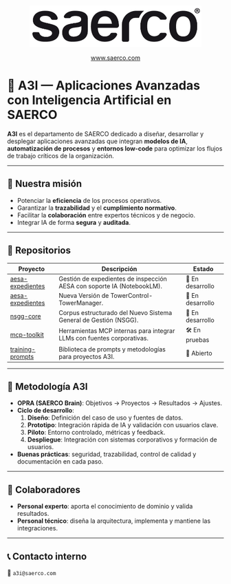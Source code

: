 <p align="center">
  <img src="../assets/saerco logo.png" alt="SAERCO" width="400"/>
</p>
<p align="center">
  <a href="https://www.saerco.com" target="_blank">www.saerco.com</a>
</p>

# 🧠 A3I — Aplicaciones Avanzadas con Inteligencia Artificial en SAERCO

**A3I** es el departamento de SAERCO dedicado a diseñar, desarrollar y desplegar aplicaciones avanzadas que integran **modelos de IA**, **automatización de procesos** y **entornos low-code** para optimizar los flujos de trabajo críticos de la organización.

---

## 🎯 Nuestra misión
- Potenciar la **eficiencia** de los procesos operativos.
- Garantizar la **trazabilidad** y el **cumplimiento normativo**.
- Facilitar la **colaboración** entre expertos técnicos y de negocio.
- Integrar IA de forma **segura** y **auditada**.

---

## 📂 Repositorios

| Proyecto | Descripción | Estado |
|----------|-------------|--------|
| [aesa-expedientes](https://github.com/a3i-saerco/iaesa) | Gestión de expedientes de inspección AESA con soporte IA (NotebookLM). | 🚀 En desarrollo |
| [aesa-expedientes](https://github.com/a3i-saerco/tm-tc) | Nueva Versión de TowerControl-TowerManager. | 🚀 En desarrollo |
| [nsgg-core](https://github.com/a3i-saerco/nsgg) | Corpus estructurado del Nuevo Sistema General de Gestión (NSGG). | 🚀 En desarrollo |
| [mcp-toolkit](https://github.com/A3I/mcp-toolkit) | Herramientas MCP internas para integrar LLMs con fuentes corporativas. | 🛠️ En pruebas |
| [training-prompts](https://github.com/A3I/training-prompts) | Biblioteca de prompts y metodologías para proyectos A3I. | 📓 Abierto |

---

## 📜 Metodología A3I
- **OPRA (SAERCO Brain)**: Objetivos → Proyectos → Resultados → Ajustes.
- **Ciclo de desarrollo**:
  1. **Diseño**: Definición del caso de uso y fuentes de datos.
  2. **Prototipo**: Integración rápida de IA y validación con usuarios clave.
  3. **Piloto**: Entorno controlado, métricas y feedback.
  4. **Despliegue**: Integración con sistemas corporativos y formación de usuarios.
- **Buenas prácticas**: seguridad, trazabilidad, control de calidad y documentación en cada paso.

---

## 👥 Colaboradores
- **Personal experto**: aporta el conocimiento de dominio y valida resultados.
- **Personal técnico**: diseña la arquitectura, implementa y mantiene las integraciones.

---

## 📞 Contacto interno
📧 `a3i@saerco.com`

